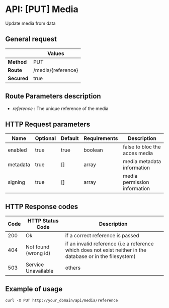 # API: [PUT] Media

Update media from data

## General request

|             | Values
|-------------|-------
| **Method**  | PUT
| **Route**   | /media/{reference}
| **Secured** | true

## Route Parameters description

- *reference* : The unique reference of the media

## HTTP Request parameters

| Name             | Optional | Default      | Requirements | Description
|------------------|----------|--------------|--------------|------------
| enabled          | true     | true         | boolean      | false to bloc the acces media
| metadata         | true     | []           | array        | media metadata information
| signing          | true     | []           | array        | media permission information

## HTTP Response codes

| Code | HTTP Status Code       | Description
|------|------------------------|------------
| 200  | Ok                     | if a correct reference is passed
| 404  | Not found (wrong id)   | if an invalid reference (i.e a reference which does not exist neither in the database or in the filesystem)
| 503  | Service Unavailable    | others

## Example of usage

```curl
curl -X PUT http://your_domain/api/media/reference
```